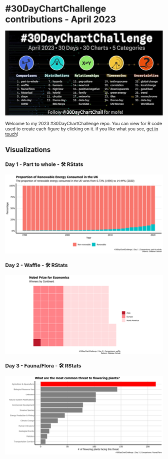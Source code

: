 \#30DayChartChallenge contributions - April 2023
================

![](Figures/2023_banner.jpg)

Welcome to my 2023 \#30DayChartChallenge repo. You can view for R code
used to create each figure by clicking on it. if you like what you see,
[get in touch](https://twitter.com/Oshodi_OS)!

## Visualizations

### Day 1 - Part to whole - 🛠️ RStats

![](Figures/day01_part-to-whole.png)

### Day 2 - Waffle - 🛠️ RStats

![](Figures/day02_waffle.png)

### Day 3 - Fauna/Flora - 🛠️ RStats

![](Figures/day03_flora.png)

